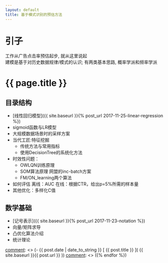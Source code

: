 ```yaml
---
layout: default
title: 基于模式识别的预估方法
---
```


# 引子
工作从广告点击率预估起步, 就从这里说起<br>
建模是基于对历史数据规律/模式的认识; 有两类基本思路, 概率学派和频率学派

# {{ page.title }}
## 目录结构
- [线性回归模型]({{ site.baseurl }}{% post_url 2017-11-25-linear-regression %})
- sigmoid函数与LR模型
- 大规模数据场景时的采样方案
- 当代工匠:特征挖掘
    - 传统方法与常用指标
    - 使用DecisionTree的系统化方法
- 时效性问题：
    - OWLQN训练原理
    - SOM算法原理 网盟的inc-batch方案
    - FM/ON_learning两个算法
- 如何评估
    离线：AUC
    在线：根据CTR，给出p=5%所需的样本量
- 其他优化：多样化C值

## 数学基础
- [记号表示]({{ site.baseurl }}{% post_url 2017-11-23-notation %})
- 向量/矩阵求导
- 凸优化算法介绍
- 统计理论


[comment]: <> ({% for post in site.posts %})
[comment]: <> (- {{ post.date | date_to_string }} [ {{ post.title }} ]( {{ site.baseurl }}{{ post.url }} ))
[comment]: <> ({% endfor %})
